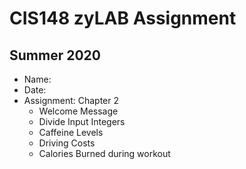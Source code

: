 # CIS148 zyLAB Assignment
## Summer 2020 #

- Name:
- Date:
- Assignment: Chapter 2
    - Welcome Message
    - Divide Input Integers
    - Caffeine Levels
    - Driving Costs
    - Calories Burned during workout


